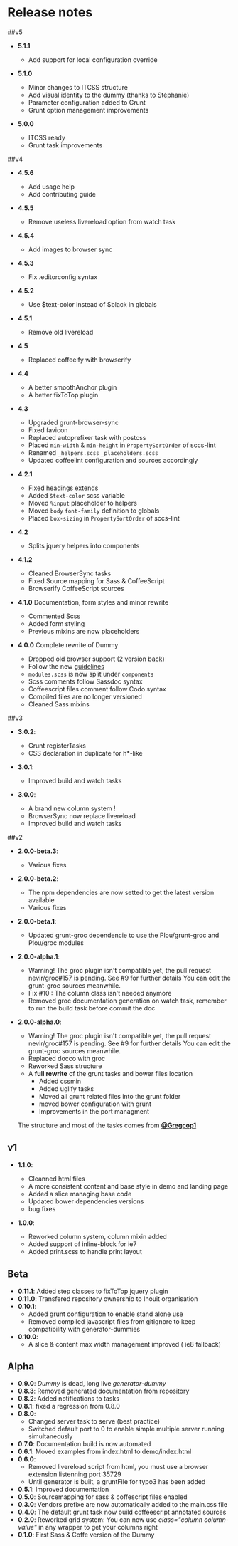 # Release notes

##v5

- **5.1.1**
  - Add support for local configuration override

- **5.1.0**
  - Minor changes to ITCSS structure
  - Add visual identity to the dummy (thanks to Stéphanie)
  - Parameter configuration added to Grunt
  - Grunt option management improvements

- **5.0.0**
  - ITCSS ready
  - Grunt task improvements

##v4

- **4.5.6**
  - Add usage help
  - Add contributing guide

- **4.5.5**
  - Remove useless livereload option from watch task

- **4.5.4**
  - Add images to browser sync

- **4.5.3**
  - Fix .editorconfig syntax

- **4.5.2**
  - Use $text-color instead of $black in globals

- **4.5.1**
  - Remove old livereload

- **4.5**
  - Replaced coffeeify with browserify

- **4.4**
  - A better smoothAnchor plugin
  - A better fixToTop plugin

- **4.3**
  - Upgraded grunt-browser-sync
  - Fixed favicon
  - Replaced autoprefixer task with postcss
  - Placed `min-width` & `min-height` in `PropertySortOrder` of sccs-lint
  - Renamed `_helpers.scss` `_placeholders.scss`
  - Updated coffeelint configuration and sources accordingly

- **4.2.1**
  - Fixed headings extends
  - Added `$text-color` scss variable
  - Moved `%input` placeholder to helpers
  - Moved `body` `font-family` definition to globals
  - Placed `box-sizing` in `PropertySortOrder` of sccs-lint

- **4.2**
  - Splits jquery helpers into components

- **4.1.2**
  - Cleaned BrowserSync tasks
  - Fixed Source mapping for Sass & CoffeeScript
  - Browserify CoffeeScript sources

- **4.1.0**
  Documentation, form styles and minor rewrite
  - Commented Scss
  - Added form styling
  - Previous mixins are now placeholders

- **4.0.0**
  Complete rewrite of Dummy
  - Dropped old browser support (2 version back)
  - Follow the new [guidelines](https://github.com/Inouit/dummy/blob/master/README.md)
  - `modules.scss` is now split under `components`
  - Scss comments follow Sassdoc syntax
  - Coffeescript files comment follow Codo syntax
  - Compiled files are no longer versioned
  - Cleaned Sass mixins

##v3
- **3.0.2**:
  - Grunt registerTasks
  - CSS declaration in duplicate for h*-like

- **3.0.1**:
  - Improved build and watch tasks

- **3.0.0**:
  - A brand new column system !
  - BrowserSync now replace livereload
  - Improved build and watch tasks

##v2
- **2.0.0-beta.3**:
    - Various fixes
- **2.0.0-beta.2**:
    - The npm dependencies are now setted to get the latest version available
    - Various fixes
- **2.0.0-beta.1**:
    - Updated grunt-groc dependencie to use the Plou/grunt-groc and Plou/groc modules
- **2.0.0-alpha.1**:
    - Warning! The groc plugin isn't compatible yet, the pull request nevir/groc#157 is pending. See #9 for further details You can edit the grunt-groc sources meanwhile.
    - Fix #10 : The column class isn't needed anymore
    - Removed groc documentation generation on watch task, remember to run the build task before commit the doc
- **2.0.0-alpha.0**:
    - Warning! The groc plugin isn't compatible yet, the pull request nevir/groc#157 is pending. See #9 for further details You can edit the grunt-groc sources meanwhile.
    - Replaced docco with groc
    - Reworked Sass structure
    - A **full rewrite** of the grunt tasks and bower files location
      - Added cssmin
      - Added uglify tasks
      - Moved all grunt related files into the grunt folder
      - moved bower configuration with grunt
      - Improvements in the port managment

    The structure and most of the tasks comes from **[@Gregcop1](https://github.com/Gregcop1)**

## v1
- **1.1.0**:
    - Cleanned html files
    - A more consistent content and base style in demo and landing page
    - Added a slice managing base code
    - Updated bower dependencies versions
    - bug fixes

- **1.0.0**:
    - Reworked column system, column mixin added
    - Added support of inline-block for ie7
    - Added print.scss to handle print layout

## Beta

- **0.11.1**: Added step classes to fixToTop jquery plugin
- **0.11.0**: Transfered repository ownership to Inouit organisation
- **0.10.1**:
    - Added grunt configuration to enable stand alone use
    - Removed compiled javascript files from gitignore to keep compatibility with generator-dummies
- **0.10.0**:
    - A slice & content max width management improved ( ie8 fallback)

## Alpha
- **0.9.0**: *Dummy* is dead, long live *generator-dummy*
- **0.8.3**: Removed generated documentation from repository
- **0.8.2**: Added notifications to tasks
- **0.8.1**: fixed a regression from 0.8.0
- **0.8.0**:
  - Changed server task to serve (best practice)
  - Switched default port to 0 to enable simple multiple server running simultaneously
- **0.7.0**:    Documentation build is now automated
- **0.6.1**:    Moved examples from index.html to demo/index.html
- **0.6.0**:
  - Removed livereload script from html, you must use a browser extension listenning port 35729
  - Until generator is built, a gruntFile for typo3 has been added
- **0.5.1**:    Improved documentation
- **0.5.0**:    Sourcemapping for sass & coffescript files enabled
- **0.3.0**:    Vendors prefixe are now automatically added to the main.css file
- **0.4.0**:    The default grunt task now build coffeescript annotated sources
- **0.2.0**:    Reworked grid system: You can now use *class="column column-value"* in any wrapper to get your columns right
- **0.1.0**:    First Sass & Coffe version of the Dummy
